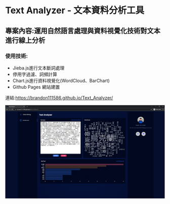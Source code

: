 # Text Analyzer - 文本資料分析工具
## 專案內容:運用自然語言處理與資料視覺化技術對文本進行線上分析
### 使用技術:
 - Jieba.js進行文本斷詞處理
 - 停用字過濾、詞頻計算
 - Chart.js進行資料視覺化(WordCloud、BarChart)
 - Github Pages 網站建置

連結:https://brandon111586.github.io/Text_Analyzer/

![image](https://github.com/brandon111586/Text_Analyzer/blob/main/text%20analyzer.PNG)
